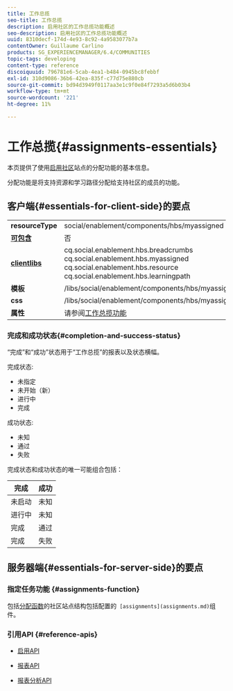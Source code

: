 ```yaml
---
title: 工作总揽
seo-title: 工作总揽
description: 启用社区的工作总揽功能概述
seo-description: 启用社区的工作总揽功能概述
uuid: 8310decf-174d-4e93-8c92-4a9583077b7a
contentOwner: Guillaume Carlino
products: SG_EXPERIENCEMANAGER/6.4/COMMUNITIES
topic-tags: developing
content-type: reference
discoiquuid: 796781e6-5cab-4ea1-b484-0945bc8febbf
exl-id: 310d9086-36b6-42ea-835f-c77d75e880cb
source-git-commit: bd94d3949f0117aa3e1c9f0e84f7293a5d6b03b4
workflow-type: tm+mt
source-wordcount: '221'
ht-degree: 11%

---
```


# 工作总揽{#assignments-essentials}

本页提供了使用[启用社区](overview.md#enablement-community)站点的分配功能的基本信息。

分配功能是将支持资源和学习路径分配给支持社区的成员的功能。

## 客户端{#essentials-for-client-side}的要点

<table> 
 <tbody>
  <tr>
   <td> <strong>resourceType</strong></td> 
   <td>social/enablement/components/hbs/myassigned</td> 
  </tr>
  <tr>
   <td> <a href="scf.md#add-or-include-a-communities-component"><strong>可包含</strong></a></td> 
   <td>否</td> 
  </tr>
  <tr>
   <td> <a href="clientlibs.md"><strong>clientlibs</strong></a></td> 
   <td>cq.social.enablement.hbs.breadcrumbs<br /> cq.social.enablement.hbs.myassigned<br /> cq.social.enablement.hbs.resource<br /> cq.social.enablement.hbs.learningpath</td> 
  </tr>
  <tr>
   <td> <strong>模板</strong></td> 
   <td> /libs/social/enablement/components/hbs/myassigned/myassigned.hbs</td> 
  </tr>
  <tr>
   <td> <strong>css</strong></td> 
   <td> /libs/social/enablement/components/hbs/myassigned/clientlibs/myassigned.css</td> 
  </tr>
  <tr>
   <td><strong> 属性</strong></td> 
   <td>请参阅<a href="assignments.md">工作总揽功能</a></td> 
  </tr>
 </tbody>
</table>

### 完成和成功状态{#completion-and-success-status}

“完成”和“成功”状态用于“工作总揽”的报表以及状态横幅。

完成状态:

* 未指定
* 未开始（新）
* 进行中
* 完成

成功状态:

* 未知
* 通过
* 失败

完成状态和成功状态的唯一可能组合包括：

| **完成** | **成功** |
|---|---|
| 未启动 | 未知 |
| 进行中 | 未知 |
| 完成 | 通过 |
| 完成 | 失败 |

## 服务器端{#essentials-for-server-side}的要点

### 指定任务功能 {#assignments-function}

包括[分配函数](functions.md#assignments-function)的社区站点结构包括配置的` [assignments](assignments.md)`组件。

### 引用API {#reference-apis}

* [启用API](https://helpx.adobe.com/experience-manager/6-4/sites/developing/using/reference-materials/javadoc/com/adobe/cq/social/enablement/reporting/model/api/package-summary.html)

* [报表API](https://helpx.adobe.com/experience-manager/6-4/sites/developing/using/reference-materials/javadoc/com/adobe/cq/social/reporting/dv/api/package-summary.html)

* [报表分析API](https://helpx.adobe.com/experience-manager/6-4/sites/developing/using/reference-materials/javadoc/com/adobe/cq/social/reporting/analytics/api/package-summary.html)
